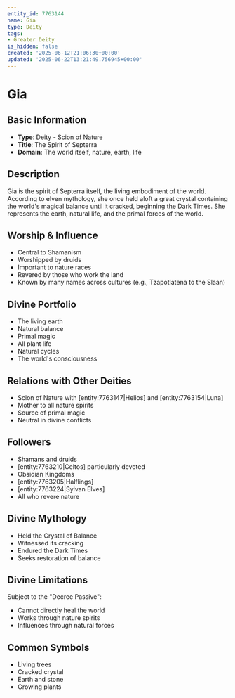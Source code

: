 ```yaml
---
entity_id: 7763144
name: Gia
type: Deity
tags:
- Greater Deity
is_hidden: false
created: '2025-06-12T21:06:30+00:00'
updated: '2025-06-22T13:21:49.756945+00:00'
---
```


# Gia

## Basic Information

- **Type**: Deity - Scion of Nature
- **Title**: The Spirit of Septerra
- **Domain**: The world itself, nature, earth, life

## Description

Gia is the spirit of Septerra itself, the living embodiment of the world. According to elven mythology, she once held aloft a great crystal containing the world's magical balance until it cracked, beginning the Dark Times. She represents the earth, natural life, and the primal forces of the world.

## Worship & Influence

- Central to Shamanism
- Worshipped by druids
- Important to nature races
- Revered by those who work the land
- Known by many names across cultures (e.g., Tzapotlatena to the Slaan)

## Divine Portfolio

- The living earth
- Natural balance
- Primal magic
- All plant life
- Natural cycles
- The world's consciousness

## Relations with Other Deities

- Scion of Nature with [entity:7763147|Helios] and [entity:7763154|Luna]
- Mother to all nature spirits
- Source of primal magic
- Neutral in divine conflicts

## Followers

- Shamans and druids
- [entity:7763210|Celtos] particularly devoted
- Obsidian Kingdoms
- [entity:7763205|Halflings]
- [entity:7763224|Sylvan Elves]
- All who revere nature

## Divine Mythology

- Held the Crystal of Balance
- Witnessed its cracking
- Endured the Dark Times
- Seeks restoration of balance

## Divine Limitations

Subject to the "Decree Passive":

- Cannot directly heal the world
- Works through nature spirits
- Influences through natural forces

## Common Symbols

- Living trees
- Cracked crystal
- Earth and stone
- Growing plants